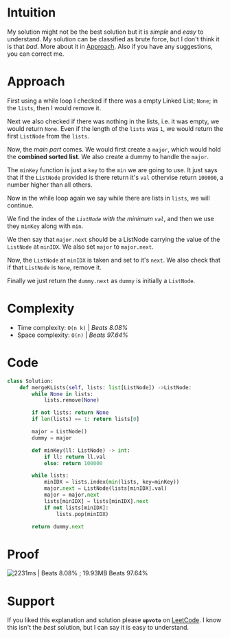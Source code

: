 # Intuition
My solution might not be the best solution but it is _simple_ and _easy_ to understand. My solution can be classified as brute force, but I don't think it is that _bad_. More about it in [Approach](#Approach). 
Also if you have any suggestions, you can correct me.

# Approach
First using a while loop I checked if there was a empty Linked List; `None`; in the `lists`, then I would remove it.

Next we also checked if there was nothing in the lists, i.e. it was empty, we would return `None`.
Even if the length of the `lists` was `1`, we would return the first `ListNode` from the `lists`.

Now, the _main part_ comes. We would first create a `major`, which would hold the **combined sorted list**. We also create a dummy to handle the `major`.

The `minKey` function is just a `key` to the `min` we are going to use. It just says that if the `ListNode` provided is there return it's `val` othervise return `100000`, a number higher than all others.

Now in the while loop again we say while there are lists in `lists`, we will continue.

We find the index of the _`ListNode` with the minimum `val`_, and then we use they `minKey` along with `min`.

We then say that `major.next` should be a ListNode carrying the value of the `ListNode` at `minIDX`. We also set `major` to `major.next`.

Now, the `ListNode` at `minIDX` is taken and set to it's `next`.
We also check that if that `ListNode` is `None`, remove it.

Finally we just return the `dummy.next` as `dummy` is initially a `ListNode`.

# Complexity
- Time complexity: `O(n k)` | *Beats 8.08%*
- Space complexity: `O(n)` | *Beats 97.64%*

# Code
```Python
class Solution:
    def mergeKLists(self, lists: list[ListNode]) ->ListNode:
        while None in lists:
            lists.remove(None)

        if not lists: return None
        if len(lists) == 1: return lists[0]

        major = ListNode()
        dummy = major

        def minKey(ll: ListNode) -> int:
            if ll: return ll.val
            else: return 100000

        while lists:
            minIDX = lists.index(min(lists, key=minKey))
            major.next = ListNode(lists[minIDX].val)
            major = major.next
            lists[minIDX] = lists[minIDX].next
            if not lists[minIDX]: 
                lists.pop(minIDX)

        return dummy.next
```

# Proof

![2231ms | Beats 8.08% ; 19.93MB Beats 97.64%](https://assets.leetcode.com/users/images/a69eb1bf-e353-4c18-9717-91f123f32061_1742898129.3259454.png)

# Support

If you liked this explanation and solution please **`upvote`** on [LeetCode](https://leetcode.com/problems/merge-k-sorted-lists/solutions/6577583/solution-for-merge-k-lists-in-python-by-p3jdg/).
I know this isn't the _best_ solution, but I can say it is easy to understand.
